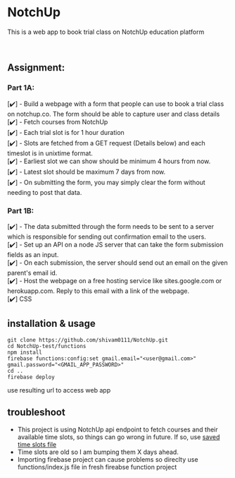 # NotchUp 
This is a web app to book trial class on NotchUp education platform
   
<br>

## Assignment:       
### Part 1A:       
[✔️] - Build a webpage with a form that people can use to book a trial class on notchup.co. The form should be able to capture user and class details      
[✔️] - Fetch courses from NotchUp       
[✔️] - Each trial slot is for 1 hour duration        
[✔️] - Slots are fetched from a GET request (Details below) and each timeslot is in unixtime format.       
[✔️] - Earliest slot we can show should be minimum 4 hours from now.        
[✔️] - Latest slot should be maximum 7 days from now.       
[✔️] - On submitting the form, you may simply clear the form without needing to post that data.       

### Part 1B:        
[✔️] - The data submitted through the form needs to be sent to a server which is responsible for sending out confirmation email to the users.      
[✔️] - Set up an API on a node JS server that can take the form submission fields as an input.       
[✔️] - On each submission, the server should send out an email on the given parent's email id.         
[✔️] - Host the webpage on a free hosting service like sites.google.com or herokuapp.com. Reply to this email with a link of the webpage.     
[✔️] CSS    


## installation & usage      
```
git clone https://github.com/shivam0111/NotchUp.git
cd NotchUp-test/functions
npm install
firebase functions:config:set gmail.email="<user@gmail.com>" gmail.password="<GMAIL_APP_PASSWORD>"
cd ..
firebase deploy
```

use resulting url to access web app 


## troubleshoot
* This project is using NotchUp api endpoint to fetch courses and their available time slots, so things can go wrong in future. If so, use [saved time slots file](./original_assets/saved_time_slots.json)             
* Time slots are old so I am bumping them X days ahead.       
* Importing firebase project can cause problems so direclty use functions/index.js file in fresh fireabse function project
